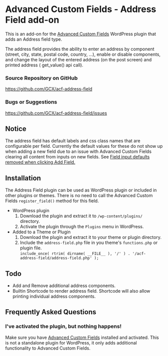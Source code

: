 Advanced Custom Fields - Address Field add-on
================================================================

This is an add-on for the [Advanced Custom Fields](http://www.advancedcustomfields.com/)
WordPress plugin that adds an Address field type.

The address field provides the ability to enter an address by component (street, city, state,
postal code, country, ...), enable or disable components, and change the layout of the
entered address (on the post screen) and printed address ( get_value() api call).

### Source Repository on GitHub
https://github.com/GCX/acf-address-field

### Bugs or Suggestions
https://github.com/GCX/acf-address-field/issues

Notice
-------

The address field has default labels and css class names that are configurable per field.
Currently the default values for these do not show up when adding a new field due to an
issue with Advanced Custom Fields clearing all content from inputs on new fields.
See [Field input defaults removed when clicking Add Field.](http://www.advancedcustomfields.com/support/discussion/1247/field-input-defaults-removed-when-clicking-add-field.)

Installation
------------

The Address Field plugin can be used as WordPress plugin or included in other plugins or themes.
There is no need to call the Advanced Custom Fields `register_field()` method for this field.

* WordPress plugin
	1. Download the plugin and extract it to `/wp-content/plugins/` directory.
	2. Activate the plugin through the `Plugins` menu in WordPress.
* Added to a Theme or Plugin
	1. Download the plugin and extract it to your theme or plugin directory.
	2. Include the `address-field.php` file in you theme's `functions.php` or plugin file.  
	   `include_once( rtrim( dirname( __FILE__ ), '/' ) . '/acf-address-field/address-field.php' );`

Todo
-------

* Add and Remove additional address components.
* Builtin Shortcode to render address field. Shortcode will also allow printing individual
  address components.

Frequently Asked Questions
--------------------------

### I've activated the plugin, but nothing happens!

Make sure you have [Advanced Custom Fields](http://wordpress.org/extend/plugins/advanced-custom-fields/) installed and
activated. This is not a standalone plugin for WordPress, it only adds additional functionality to Advanced Custom Fields.